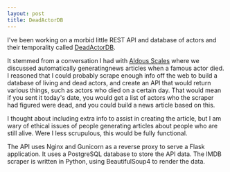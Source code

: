```yaml
---
layout: post
title: DeadActorDB
---
```


I've been working on a morbid little REST API and database of actors and their temporality called [DeadActorDB](http://deadactordb.com).

It stemmed from a conversation I had with [Aldous Scales](http://aldousscales.com) where we discussed automatically generatingnews articles when a famous actor died. I reasoned that I could probably scrape enough info off the web to build a database of living and dead actors, and create an API that would return various things, such as actors who died on a certain day. That would mean if you sent it today's date, you would get a list of actors who the scraper had figured were dead, and you could build a news article based on this.

I thought about including extra info to assist in creating the article, but I am wary of ethical issues of people generating articles about people who are still alive. Were I less scrupulous, this would be fully functional.

The API uses Nginx and Gunicorn as a reverse proxy to serve a Flask application. It uses a PostgreSQL database to store the API data. The IMDB scraper is written in Python, using BeautifulSoup4 to render the data.
